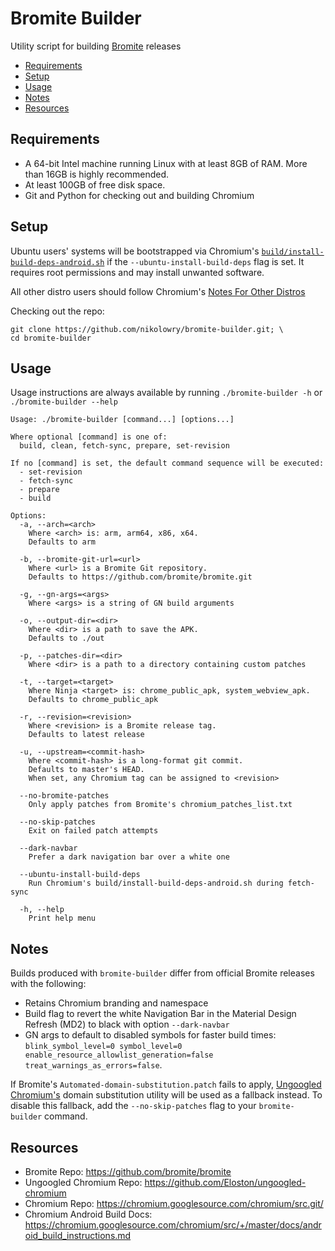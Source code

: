 # Bromite Builder

Utility script for building [Bromite](https://github.com/bromite/bromite) releases

- [Requirements](#requirements)
- [Setup](#setup)
- [Usage](#usage)
- [Notes](#notes)
- [Resources](#resources)

## <a name="requirements"></a>Requirements

- A 64-bit Intel machine running Linux with at least 8GB of RAM.
More than 16GB is highly recommended.
- At least 100GB of free disk space.
- Git and Python for checking out and building Chromium

## <a name="setup"></a>Setup

Ubuntu users' systems will be bootstrapped via Chromium's
[`build/install-build-deps-android.sh`](https://chromium.googlesource.com/chromium/src.git/+/master/build/install-build-deps-android.sh)
if the `--ubuntu-install-build-deps` flag is set. It requires root permissions
and may install unwanted software.

All other distro users should follow Chromium's
[Notes For Other Distros](https://chromium.googlesource.com/chromium/src/+/master/docs/linux/build_instructions.md#notes)

Checking out the repo:
```shell
git clone https://github.com/nikolowry/bromite-builder.git; \
cd bromite-builder
```

## <a name="usage"></a>Usage

Usage instructions are always available by running `./bromite-builder -h` or
`./bromite-builder --help`

```
Usage: ./bromite-builder [command...] [options...]

Where optional [command] is one of:
  build, clean, fetch-sync, prepare, set-revision

If no [command] is set, the default command sequence will be executed:
  - set-revision
  - fetch-sync
  - prepare
  - build

Options:
  -a, --arch=<arch>
    Where <arch> is: arm, arm64, x86, x64.
    Defaults to arm

  -b, --bromite-git-url=<url>
    Where <url> is a Bromite Git repository.
    Defaults to https://github.com/bromite/bromite.git

  -g, --gn-args=<args>
    Where <args> is a string of GN build arguments

  -o, --output-dir=<dir>
    Where <dir> is a path to save the APK.
    Defaults to ./out

  -p, --patches-dir=<dir>
    Where <dir> is a path to a directory containing custom patches

  -t, --target=<target>
    Where Ninja <target> is: chrome_public_apk, system_webview_apk.
    Defaults to chrome_public_apk

  -r, --revision=<revision>
    Where <revision> is a Bromite release tag.
    Defaults to latest release

  -u, --upstream=<commit-hash>
    Where <commit-hash> is a long-format git commit.
    Defaults to master's HEAD.
    When set, any Chromium tag can be assigned to <revision>

  --no-bromite-patches
    Only apply patches from Bromite's chromium_patches_list.txt

  --no-skip-patches
    Exit on failed patch attempts

  --dark-navbar
    Prefer a dark navigation bar over a white one

  --ubuntu-install-build-deps
    Run Chromium's build/install-build-deps-android.sh during fetch-sync

  -h, --help
    Print help menu
```

## <a name="notes"></a>Notes

Builds produced with `bromite-builder` differ from official Bromite releases with
the following:

- Retains Chromium branding and namespace
- Build flag to revert the white Navigation Bar in the Material Design Refresh (MD2)
to black with option `--dark-navbar`
- GN args to default to disabled symbols for faster build times: 
`blink_symbol_level=0 symbol_level=0 enable_resource_allowlist_generation=false treat_warnings_as_errors=false`.

If Bromite's `Automated-domain-substitution.patch` fails to apply,
[Ungoogled Chromium's](https://github.com/Eloston/ungoogled-chromium)
domain substitution utility will be used as a fallback instead. To disable this
fallback, add the `--no-skip-patches` flag to your `bromite-builder` command.

## <a name="resources"></a>Resources

- Bromite Repo: https://github.com/bromite/bromite
- Ungoogled Chromium Repo: https://github.com/Eloston/ungoogled-chromium
- Chromium Repo: https://chromium.googlesource.com/chromium/src.git/
- Chromium Android Build Docs: https://chromium.googlesource.com/chromium/src/+/master/docs/android_build_instructions.md
